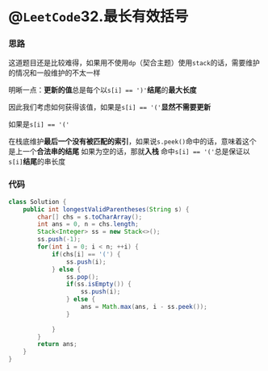 # @`LeetCode`32.最长有效括号

### 思路

这道题目还是比较难得，如果用不使用`dp`（契合主题）使用`stack`的话，需要维护的情况和一般维护的不太一样

明晰一点：**更新的值**总是每个以`s[i] == ')'`**结尾**的**最大长度**

因此我们考虑如何获得该值，如果是`s[i] == '('`**显然不需要更新**

如果是`s[i] == '('`

在栈底维护**最后一个没有被匹配的索引**，如果说`s.peek()`命中的话，意味着这个是上一个**合法串的结尾** 如果为空的话，那就**入栈** 命中`s[i] == '('`总是保证以`s[i]`**结尾**的串长度

### 代码

```java
class Solution {
    public int longestValidParentheses(String s) {
        char[] chs = s.toCharArray();
        int ans = 0, n = chs.length;
        Stack<Integer> ss = new Stack<>();
        ss.push(-1);
        for(int i = 0; i < n; ++i) {
            if(chs[i] == '(') {
                ss.push(i);
            } else {
                ss.pop();
                if(ss.isEmpty()) {
                    ss.push(i);
                } else {
                    ans = Math.max(ans, i - ss.peek());
                }
                    
            }
        }
        return ans;
    }
}
```

